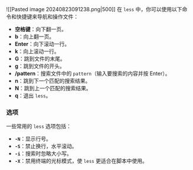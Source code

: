 ![[Pasted image 20240823091238.png|500]]
在 `less` 中，你可以使用以下命令和快捷键来导航和操作文件：
- **空格键**：向下翻一页。
- **b**：向上翻一页。
- **Enter**：向下滚动一行。
- **k**：向上滚动一行。
- **G**：跳到文件的末尾。
- **g**：跳到文件的开头。
- **/pattern**：搜索文件中的 `pattern`（输入要搜索的内容并按 Enter）。
- **n**：跳到下一个匹配的搜索结果。
- **N**：跳到上一个匹配的搜索结果。
- **q**：退出 `less`。
### 选项
一些常用的 `less` 选项包括：
- **`-N`**：显示行号。
- **`-S`**：禁止换行，水平滚动。
- **`-i`**：搜索时忽略大小写。
- **`-X`**：禁用终端的光标模式，使 `less` 更适合在脚本中使用。